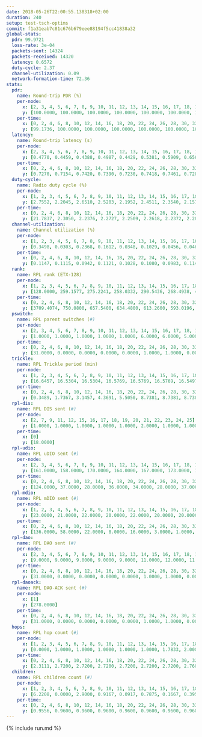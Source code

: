 ```yaml
---
date: 2018-05-26T22:00:55.138318+02:00
duration: 240
setup: test-tsch-optims
commit: f1a31eab7c81c676b679eee88194f5cc41838a32
global-stats:
  pdr: 99.9721
  loss-rate: 3e-04
  packets-sent: 14324
  packets-received: 14320
  latency: 0.6572
  duty-cycle: 2.37
  channel-utilization: 0.09
  network-formation-time: 72.36
stats:
  pdr:
    name: Round-trip PDR (%)
    per-node:
      x: [2, 3, 4, 5, 6, 7, 8, 9, 10, 11, 12, 13, 14, 15, 16, 17, 18, 19, 20, 21, 22, 23, 24, 25]
      y: [100.0000, 100.0000, 100.0000, 100.0000, 100.0000, 100.0000, 100.0000, 100.0000, 100.0000, 100.0000, 100.0000, 100.0000, 100.0000, 100.0000, 99.8355, 100.0000, 99.8294, 100.0000, 99.8279, 99.8487, 100.0000, 100.0000, 100.0000, 100.0000]
    per-time:
      x: [0, 2, 4, 6, 8, 10, 12, 14, 16, 18, 20, 22, 24, 26, 28, 30, 32, 34, 36, 38, 40, 42, 44, 46, 48, 50, 52, 54, 56, 58, 60, 62, 64, 66, 68, 70, 72, 74, 76, 78, 80, 82, 84, 86, 88, 90, 92, 94, 96, 98, 100, 102, 104, 106, 108, 110, 112, 114, 116, 118, 120, 122, 124, 126, 128, 130, 132, 134, 136, 138, 140, 142, 144, 146, 148, 150, 152, 154, 156, 158, 160, 162, 164, 166, 168, 170, 172, 174, 176, 178, 180, 182, 184, 186, 188, 190, 192, 194, 196, 198, 200, 202, 204, 206, 208, 210, 212, 214, 216, 218, 220, 222, 224, 226, 228, 230, 232, 234, 236, 238]
      y: [99.1736, 100.0000, 100.0000, 100.0000, 100.0000, 100.0000, 100.0000, 100.0000, 100.0000, 100.0000, 100.0000, 100.0000, 100.0000, 100.0000, 100.0000, 100.0000, 100.0000, 100.0000, 100.0000, 100.0000, 100.0000, 100.0000, 100.0000, 99.1597, 100.0000, 100.0000, 100.0000, 100.0000, 100.0000, 100.0000, 100.0000, 100.0000, 100.0000, 100.0000, 100.0000, 100.0000, 100.0000, 100.0000, 100.0000, 100.0000, 100.0000, 100.0000, 100.0000, 100.0000, 100.0000, 100.0000, 100.0000, 100.0000, 100.0000, 100.0000, 100.0000, 100.0000, 100.0000, 100.0000, 100.0000, 100.0000, 100.0000, 100.0000, 100.0000, 100.0000, 100.0000, 100.0000, 100.0000, 100.0000, 100.0000, 100.0000, 100.0000, 100.0000, 100.0000, 99.1667, 99.1667, 100.0000, 100.0000, 100.0000, 100.0000, 100.0000, 100.0000, 100.0000, 100.0000, 100.0000, 100.0000, 100.0000, 100.0000, 100.0000, 100.0000, 100.0000, 100.0000, 100.0000, 100.0000, 100.0000, 100.0000, 100.0000, 100.0000, 100.0000, 100.0000, 100.0000, 100.0000, 100.0000, 100.0000, 100.0000, 100.0000, 100.0000, 100.0000, 100.0000, 100.0000, 100.0000, 100.0000, 100.0000, 100.0000, 100.0000, 100.0000, 100.0000, 100.0000, 100.0000, 100.0000, 100.0000, 100.0000, 100.0000, 100.0000, 100.0000]
  latency:
    name: Round-trip latency (s)
    per-node:
      x: [2, 3, 4, 5, 6, 7, 8, 9, 10, 11, 12, 13, 14, 15, 16, 17, 18, 19, 20, 21, 22, 23, 24, 25]
      y: [0.4770, 0.4459, 0.4388, 0.4987, 0.4429, 0.5381, 0.5909, 0.6563, 0.5214, 0.6056, 0.6043, 0.5801, 0.6362, 0.7804, 0.7346, 0.7365, 0.6830, 0.7694, 0.8002, 0.8595, 0.8425, 0.8734, 0.8400, 0.8275]
    per-time:
      x: [0, 2, 4, 6, 8, 10, 12, 14, 16, 18, 20, 22, 24, 26, 28, 30, 32, 34, 36, 38, 40, 42, 44, 46, 48, 50, 52, 54, 56, 58, 60, 62, 64, 66, 68, 70, 72, 74, 76, 78, 80, 82, 84, 86, 88, 90, 92, 94, 96, 98, 100, 102, 104, 106, 108, 110, 112, 114, 116, 118, 120, 122, 124, 126, 128, 130, 132, 134, 136, 138, 140, 142, 144, 146, 148, 150, 152, 154, 156, 158, 160, 162, 164, 166, 168, 170, 172, 174, 176, 178, 180, 182, 184, 186, 188, 190, 192, 194, 196, 198, 200, 202, 204, 206, 208, 210, 212, 214, 216, 218, 220, 222, 224, 226, 228, 230, 232, 234, 236, 238]
      y: [0.7270, 0.7154, 0.7420, 0.7390, 0.7230, 0.7418, 0.7461, 0.7286, 0.7127, 0.7540, 0.7390, 0.7232, 0.7544, 0.7061, 0.7223, 0.7102, 0.7023, 0.6763, 0.6888, 0.7156, 0.7105, 0.7395, 0.6949, 0.6832, 0.6997, 0.7124, 0.6877, 0.7042, 0.6865, 0.6590, 0.6862, 0.6447, 0.6488, 0.6697, 0.6470, 0.6435, 0.6140, 0.6446, 0.6231, 0.6372, 0.6479, 0.6283, 0.6485, 0.6451, 0.6535, 0.6489, 0.6205, 0.6436, 0.6246, 0.6322, 0.6177, 0.6414, 0.6482, 0.6214, 0.6147, 0.6393, 0.6358, 0.6428, 0.6338, 0.6446, 0.6406, 0.6392, 0.6353, 0.6233, 0.6252, 0.6262, 0.6228, 0.6275, 0.6381, 0.6310, 0.6301, 0.6184, 0.6296, 0.6353, 0.6553, 0.6624, 0.6602, 0.6582, 0.6427, 0.6632, 0.6601, 0.6109, 0.6230, 0.6680, 0.6551, 0.6467, 0.6541, 0.6228, 0.6361, 0.6497, 0.6576, 0.6685, 0.6019, 0.6427, 0.6208, 0.6267, 0.6236, 0.6313, 0.6209, 0.6676, 0.6289, 0.6428, 0.6382, 0.6470, 0.6343, 0.6478, 0.6462, 0.6403, 0.6265, 0.6553, 0.6291, 0.6460, 0.6250, 0.6222, 0.6284, 0.6162, 0.6210, 0.6132, 0.6164, 0.6263]
  duty-cycle:
    name: Radio duty cycle (%)
    per-node:
      x: [1, 2, 3, 4, 5, 6, 7, 8, 9, 10, 11, 12, 13, 14, 15, 16, 17, 18, 19, 20, 21, 22, 23, 24, 25]
      y: [2.7552, 2.2045, 2.6510, 2.5203, 2.1952, 2.4511, 2.3540, 2.1571, 2.1101, 2.4118, 2.3350, 2.4806, 2.2609, 2.4401, 2.2634, 2.4126, 2.4451, 2.6525, 2.2978, 2.4385, 2.3745, 2.2767, 2.2564, 2.3767, 2.2500]
    per-time:
      x: [0, 2, 4, 6, 8, 10, 12, 14, 16, 18, 20, 22, 24, 26, 28, 30, 32, 34, 36, 38, 40, 42, 44, 46, 48, 50, 52, 54, 56, 58, 60, 62, 64, 66, 68, 70, 72, 74, 76, 78, 80, 82, 84, 86, 88, 90, 92, 94, 96, 98, 100, 102, 104, 106, 108, 110, 112, 114, 116, 118, 120, 122, 124, 126, 128, 130, 132, 134, 136, 138, 140, 142, 144, 146, 148, 150, 152, 154, 156, 158, 160, 162, 164, 166, 168, 170, 172, 174, 176, 178, 180, 182, 184, 186, 188, 190, 192, 194, 196, 198, 200, 202, 204, 206, 208, 210, 212, 214, 216, 218, 220, 222, 224, 226, 228, 230, 232, 234, 236, 238]
      y: [21.7837, 2.3050, 2.2376, 2.2727, 2.2509, 2.2618, 2.2372, 2.2846, 2.2286, 2.2354, 2.2776, 2.2302, 2.2371, 2.2621, 2.2660, 2.2605, 2.2202, 2.2314, 2.2050, 2.2357, 2.2170, 2.2564, 2.2483, 2.2416, 2.2245, 2.2421, 2.2455, 2.2325, 2.2386, 2.2397, 2.2122, 2.2140, 2.2005, 2.1842, 2.2023, 2.2205, 2.1912, 2.1976, 2.2002, 2.1777, 2.2151, 2.2028, 2.2109, 2.2109, 2.2031, 2.1987, 2.1834, 2.1721, 2.1985, 2.1966, 2.1791, 2.1770, 2.1933, 2.1930, 2.1808, 2.1952, 2.1888, 2.2053, 2.1929, 2.1882, 2.1942, 2.1933, 2.1864, 2.1843, 2.1945, 2.1870, 2.2009, 2.1907, 2.2147, 2.2063, 2.1970, 2.1950, 2.1872, 2.1861, 2.2174, 2.2103, 2.2149, 2.2125, 2.2057, 2.2261, 2.2216, 2.2135, 2.1747, 2.2051, 2.2037, 2.2003, 2.2194, 2.1905, 2.1899, 2.1947, 2.2047, 2.2081, 2.1986, 2.1988, 2.2065, 2.1971, 2.1874, 2.1894, 2.1995, 2.2261, 2.2076, 2.2075, 2.2007, 2.2300, 2.2140, 2.2305, 2.2067, 2.2177, 2.2126, 2.2166, 2.2186, 2.2068, 2.1930, 2.2141, 2.1939, 2.2027, 2.1914, 2.1859, 2.2090, 2.1905]
  channel-utilization:
    name: Channel utilization (%)
    per-node:
      x: [1, 2, 3, 4, 5, 6, 7, 8, 9, 10, 11, 12, 13, 14, 15, 16, 17, 18, 19, 20, 21, 22, 23, 24, 25]
      y: [0.3498, 0.0303, 0.2368, 0.1612, 0.0348, 0.1029, 0.0456, 0.0463, 0.0319, 0.1665, 0.0322, 0.1871, 0.0377, 0.0962, 0.0443, 0.1223, 0.0947, 0.1358, 0.0479, 0.0618, 0.0356, 0.0416, 0.0342, 0.0362, 0.0323]
    per-time:
      x: [0, 2, 4, 6, 8, 10, 12, 14, 16, 18, 20, 22, 24, 26, 28, 30, 32, 34, 36, 38, 40, 42, 44, 46, 48, 50, 52, 54, 56, 58, 60, 62, 64, 66, 68, 70, 72, 74, 76, 78, 80, 82, 84, 86, 88, 90, 92, 94, 96, 98, 100, 102, 104, 106, 108, 110, 112, 114, 116, 118, 120, 122, 124, 126, 128, 130, 132, 134, 136, 138, 140, 142, 144, 146, 148, 150, 152, 154, 156, 158, 160, 162, 164, 166, 168, 170, 172, 174, 176, 178, 180, 182, 184, 186, 188, 190, 192, 194, 196, 198, 200, 202, 204, 206, 208, 210, 212, 214, 216, 218, 220, 222, 224, 226, 228, 230, 232, 234, 236, 238]
      y: [0.1147, 0.1115, 0.0942, 0.1121, 0.1028, 0.1080, 0.0983, 0.1141, 0.0940, 0.0977, 0.1129, 0.0962, 0.1007, 0.1066, 0.1074, 0.1068, 0.0927, 0.0964, 0.0894, 0.0986, 0.0911, 0.1042, 0.0993, 0.1011, 0.0905, 0.0963, 0.0984, 0.0953, 0.0975, 0.0965, 0.0910, 0.0876, 0.0853, 0.0808, 0.0850, 0.0907, 0.0831, 0.0854, 0.0856, 0.0788, 0.0886, 0.0860, 0.0881, 0.0893, 0.0870, 0.0872, 0.0824, 0.0782, 0.0887, 0.0863, 0.0804, 0.0788, 0.0865, 0.0860, 0.0827, 0.0860, 0.0848, 0.0899, 0.0859, 0.0831, 0.0856, 0.0863, 0.0827, 0.0827, 0.0864, 0.0813, 0.0846, 0.0813, 0.0892, 0.0884, 0.0870, 0.0858, 0.0802, 0.0821, 0.0902, 0.0872, 0.0892, 0.0883, 0.0863, 0.0925, 0.0942, 0.0922, 0.0788, 0.0876, 0.0878, 0.0851, 0.0925, 0.0853, 0.0839, 0.0852, 0.0901, 0.0908, 0.0861, 0.0864, 0.0889, 0.0870, 0.0812, 0.0835, 0.0872, 0.0937, 0.0881, 0.0876, 0.0854, 0.0929, 0.0894, 0.0925, 0.0869, 0.0893, 0.0889, 0.0890, 0.0897, 0.0846, 0.0813, 0.0877, 0.0832, 0.0850, 0.0822, 0.0802, 0.0856, 0.0821]
  rank:
    name: RPL rank (ETX-128)
    per-node:
      x: [1, 2, 3, 4, 5, 6, 7, 8, 9, 10, 11, 12, 13, 14, 15, 16, 17, 18, 19, 20, 21, 22, 23, 24, 25]
      y: [128.0000, 259.1577, 275.2241, 258.0332, 290.5436, 268.4938, 425.1220, 424.7642, 519.3796, 356.9710, 541.5680, 423.0782, 426.1399, 547.4590, 710.4462, 648.6411, 577.3704, 927.6163, 759.3240, 827.2339, 1116.6378, 886.4427, 1160.0720, 919.2892, 966.6560]
    per-time:
      x: [0, 2, 4, 6, 8, 10, 12, 14, 16, 18, 20, 22, 24, 26, 28, 30, 32, 34, 36, 38, 40, 42, 44, 46, 48, 50, 52, 54, 56, 58, 60, 62, 64, 66, 68, 70, 72, 74, 76, 78, 80, 82, 84, 86, 88, 90, 92, 94, 96, 98, 100, 102, 104, 106, 108, 110, 112, 114, 116, 118, 120, 122, 124, 126, 128, 130, 132, 134, 136, 138, 140, 142, 144, 146, 148, 150, 152, 154, 156, 158, 160, 162, 164, 166, 168, 170, 172, 174, 176, 178, 180, 182, 184, 186, 188, 190, 192, 194, 196, 198, 200, 202, 204, 206, 208, 210, 212, 214, 216, 218, 220, 222, 224, 226, 228, 230, 232, 234, 236, 238]
      y: [3709.4074, 750.0800, 657.5400, 634.4800, 613.2600, 593.0196, 599.4902, 601.8200, 579.6600, 568.9804, 563.4800, 559.4400, 571.8431, 604.9412, 615.1000, 617.4000, 614.5200, 604.4423, 600.3137, 599.7647, 583.3800, 597.4118, 601.4510, 604.2308, 582.1200, 565.3333, 560.7255, 549.7800, 566.8039, 572.2453, 573.0385, 592.3800, 611.8824, 602.0000, 606.6200, 582.2075, 542.3208, 524.4615, 515.1000, 528.3000, 547.3654, 548.7451, 538.0769, 552.1200, 545.3000, 547.9231, 545.0784, 539.0385, 521.6154, 525.2745, 513.0980, 509.7600, 511.2600, 504.7200, 509.3208, 513.9020, 532.8679, 577.6863, 572.7600, 561.6400, 566.3800, 561.8462, 559.2593, 545.7600, 555.8704, 554.2941, 562.3200, 568.0200, 579.1346, 573.6538, 553.5294, 544.8235, 539.5400, 533.8113, 511.8627, 510.7800, 474.9800, 497.9600, 506.1200, 519.2353, 515.4200, 516.3148, 524.4231, 517.8627, 518.8235, 524.1600, 518.3077, 513.1569, 505.1200, 503.1373, 496.4118, 496.4400, 498.4200, 498.4314, 523.1200, 544.7451, 532.2800, 547.1000, 561.3846, 556.4808, 541.4808, 530.6078, 539.0962, 537.8491, 540.0769, 530.0588, 520.2200, 516.0196, 529.2830, 504.7451, 511.8400, 523.3600, 516.3200, 503.3800, 501.1000, 498.6792, 482.3800, 479.2000, 488.9020, 488.0000]
  pswitch:
    name: RPL parent switches (#)
    per-node:
      x: [2, 3, 4, 5, 6, 7, 8, 9, 10, 11, 12, 13, 14, 15, 16, 17, 18, 19, 20, 21, 22, 23, 24, 25]
      y: [1.0000, 1.0000, 1.0000, 1.0000, 1.0000, 6.0000, 6.0000, 5.0000, 1.0000, 10.0000, 3.0000, 3.0000, 4.0000, 11.0000, 8.0000, 3.0000, 5.0000, 10.0000, 8.0000, 14.0000, 13.0000, 10.0000, 9.0000, 10.0000]
    per-time:
      x: [0, 2, 4, 6, 8, 10, 12, 14, 16, 18, 20, 22, 24, 26, 28, 30, 32, 34, 36, 38, 40, 42, 44, 46, 48, 50, 52, 54, 56, 58, 60, 62, 64, 66, 68, 70, 72, 74, 76, 78, 80, 82, 84, 86, 88, 90, 92, 94, 96, 98, 100, 102, 104, 106, 108, 110, 112, 114, 116, 118, 120, 122, 124, 126, 128, 130, 132, 134, 136, 138, 140, 142, 144, 146, 148, 150, 152, 154, 156, 158, 160, 162, 164, 166, 168, 170, 172, 174, 176, 178, 180, 182, 184, 186, 188, 190, 192, 194, 196, 198, 200, 202, 204, 206, 208, 210, 212, 214, 216, 218, 220, 222, 224, 226, 228, 230, 232, 234, 236]
      y: [31.0000, 0.0000, 0.0000, 0.0000, 0.0000, 1.0000, 1.0000, 0.0000, 0.0000, 1.0000, 0.0000, 0.0000, 1.0000, 1.0000, 0.0000, 0.0000, 0.0000, 2.0000, 1.0000, 1.0000, 0.0000, 1.0000, 1.0000, 2.0000, 0.0000, 1.0000, 1.0000, 0.0000, 1.0000, 3.0000, 2.0000, 0.0000, 1.0000, 0.0000, 0.0000, 3.0000, 3.0000, 2.0000, 0.0000, 0.0000, 2.0000, 1.0000, 2.0000, 0.0000, 0.0000, 2.0000, 1.0000, 2.0000, 2.0000, 1.0000, 1.0000, 0.0000, 0.0000, 0.0000, 3.0000, 1.0000, 3.0000, 1.0000, 0.0000, 0.0000, 0.0000, 2.0000, 4.0000, 0.0000, 4.0000, 1.0000, 0.0000, 0.0000, 2.0000, 2.0000, 1.0000, 1.0000, 0.0000, 3.0000, 1.0000, 0.0000, 0.0000, 0.0000, 0.0000, 1.0000, 0.0000, 4.0000, 2.0000, 1.0000, 1.0000, 0.0000, 2.0000, 1.0000, 0.0000, 1.0000, 1.0000, 0.0000, 0.0000, 1.0000, 0.0000, 1.0000, 0.0000, 0.0000, 2.0000, 2.0000, 2.0000, 1.0000, 2.0000, 3.0000, 2.0000, 1.0000, 0.0000, 1.0000, 3.0000, 1.0000, 0.0000, 0.0000, 0.0000, 0.0000, 0.0000, 3.0000, 0.0000, 0.0000, 1.0000]
  trickle:
    name: RPL Trickle period (min)
    per-node:
      x: [1, 2, 3, 4, 5, 6, 7, 8, 9, 10, 11, 12, 13, 14, 15, 16, 17, 18, 19, 20, 21, 22, 23, 24, 25]
      y: [16.6457, 16.5304, 16.5304, 16.5769, 16.5769, 16.5769, 16.5497, 16.4878, 16.5459, 16.5395, 16.5645, 16.4686, 16.5472, 16.4707, 16.4640, 16.4960, 16.4764, 16.4748, 16.4220, 16.4839, 16.5103, 16.3986, 16.4198, 14.7782, 16.3848]
    per-time:
      x: [0, 2, 4, 6, 8, 10, 12, 14, 16, 18, 20, 22, 24, 26, 28, 30, 32, 34, 36, 38, 40, 42, 44, 46, 48, 50, 52, 54, 56, 58, 60, 62, 64, 66, 68, 70, 72, 74, 76, 78, 80, 82, 84, 86, 88, 90, 92, 94, 96, 98, 100, 102, 104, 106, 108, 110, 112, 114, 116, 118, 120, 122, 124, 126, 128, 130, 132, 134, 136, 138, 140, 142, 144, 146, 148, 150, 152, 154, 156, 158, 160, 162, 164, 166, 168, 170, 172, 174, 176, 178, 180, 182, 184, 186, 188, 190, 192, 194, 196, 198, 200, 202, 204, 206, 208, 210, 212, 214, 216, 218, 220, 222, 224, 226, 228, 230, 232, 234, 236, 238]
      y: [0.3489, 1.7367, 3.1457, 4.3691, 5.5050, 8.7381, 8.7381, 8.7381, 9.4372, 15.2489, 17.4763, 17.4763, 17.4763, 17.4763, 17.4763, 17.4763, 17.4763, 17.4763, 17.4763, 17.4763, 17.4763, 17.4763, 17.4763, 17.4763, 17.4763, 17.4763, 17.4763, 17.4763, 17.4763, 16.8477, 16.8881, 16.9520, 16.9623, 17.0394, 17.1267, 17.1465, 17.1465, 17.3082, 17.4763, 17.4763, 17.4763, 17.4763, 17.4763, 17.4763, 17.4763, 17.4763, 17.4763, 17.4763, 17.4763, 17.4763, 17.4763, 17.4763, 17.4763, 17.4763, 17.4763, 17.4763, 17.4763, 17.4763, 17.4763, 17.4763, 17.4763, 17.4763, 17.4763, 17.4763, 17.1577, 16.8552, 16.9083, 16.9520, 16.9721, 17.1402, 17.1336, 17.1336, 17.1267, 17.3114, 17.4763, 17.4763, 17.4763, 17.4763, 17.4763, 17.4763, 17.4763, 17.4763, 17.4763, 17.4763, 17.4763, 17.4763, 17.4763, 17.4763, 17.4763, 17.4763, 17.4763, 17.4763, 17.4763, 17.4763, 17.4763, 17.4763, 17.4763, 17.4763, 17.4763, 17.4763, 17.4763, 17.4763, 17.4763, 17.4763, 17.4763, 17.4763, 17.4763, 17.4763, 17.4763, 17.4763, 17.4763, 17.4763, 17.4763, 17.4763, 17.4763, 17.4763, 17.4763, 17.4763, 17.4763, 17.4763]
  rpl-dis:
    name: RPL DIS sent (#)
    per-node:
      x: [2, 7, 9, 11, 12, 15, 16, 17, 18, 19, 20, 21, 22, 23, 24, 25]
      y: [1.0000, 1.0000, 1.0000, 1.0000, 1.0000, 2.0000, 1.0000, 1.0000, 1.0000, 1.0000, 1.0000, 1.0000, 1.0000, 1.0000, 1.0000, 2.0000]
    per-time:
      x: [0]
      y: [18.0000]
  rpl-udio:
    name: RPL uDIO sent (#)
    per-node:
      x: [2, 3, 4, 5, 6, 7, 8, 9, 10, 11, 12, 13, 14, 15, 16, 17, 18, 19, 20, 21, 22, 23, 24, 25]
      y: [161.0000, 158.0000, 170.0000, 164.0000, 167.0000, 173.0000, 161.0000, 160.0000, 151.0000, 174.0000, 161.0000, 168.0000, 164.0000, 174.0000, 165.0000, 161.0000, 167.0000, 161.0000, 170.0000, 166.0000, 173.0000, 172.0000, 172.0000, 165.0000]
    per-time:
      x: [0, 2, 4, 6, 8, 10, 12, 14, 16, 18, 20, 22, 24, 26, 28, 30, 32, 34, 36, 38, 40, 42, 44, 46, 48, 50, 52, 54, 56, 58, 60, 62, 64, 66, 68, 70, 72, 74, 76, 78, 80, 82, 84, 86, 88, 90, 92, 94, 96, 98, 100, 102, 104, 106, 108, 110, 112, 114, 116, 118, 120, 122, 124, 126, 128, 130, 132, 134, 136, 138, 140, 142, 144, 146, 148, 150, 152, 154, 156, 158, 160, 162, 164, 166, 168, 170, 172, 174, 176, 178, 180, 182, 184, 186, 188, 190, 192, 194, 196, 198, 200, 202, 204, 206, 208, 210, 212, 214, 216, 218, 220, 222, 224, 226, 228, 230, 232, 234, 236, 238, 240]
      y: [124.0000, 37.0000, 28.0000, 36.0000, 34.0000, 28.0000, 37.0000, 33.0000, 32.0000, 32.0000, 32.0000, 32.0000, 29.0000, 41.0000, 31.0000, 30.0000, 35.0000, 28.0000, 30.0000, 32.0000, 29.0000, 34.0000, 31.0000, 35.0000, 37.0000, 31.0000, 33.0000, 29.0000, 34.0000, 30.0000, 39.0000, 35.0000, 31.0000, 32.0000, 27.0000, 33.0000, 26.0000, 37.0000, 34.0000, 31.0000, 32.0000, 33.0000, 33.0000, 29.0000, 28.0000, 36.0000, 33.0000, 33.0000, 29.0000, 33.0000, 31.0000, 32.0000, 34.0000, 32.0000, 32.0000, 36.0000, 38.0000, 38.0000, 33.0000, 27.0000, 34.0000, 30.0000, 35.0000, 33.0000, 34.0000, 35.0000, 35.0000, 28.0000, 40.0000, 32.0000, 35.0000, 30.0000, 27.0000, 33.0000, 25.0000, 36.0000, 33.0000, 33.0000, 35.0000, 38.0000, 31.0000, 28.0000, 35.0000, 31.0000, 33.0000, 32.0000, 35.0000, 25.0000, 26.0000, 34.0000, 34.0000, 32.0000, 32.0000, 32.0000, 39.0000, 30.0000, 29.0000, 34.0000, 32.0000, 39.0000, 33.0000, 31.0000, 34.0000, 29.0000, 29.0000, 30.0000, 32.0000, 34.0000, 31.0000, 33.0000, 32.0000, 28.0000, 30.0000, 35.0000, 33.0000, 33.0000, 32.0000, 37.0000, 29.0000, 28.0000, 0.0000]
  rpl-mdio:
    name: RPL mDIO sent (#)
    per-node:
      x: [1, 2, 3, 4, 5, 6, 7, 8, 9, 10, 11, 12, 13, 14, 15, 16, 17, 18, 19, 20, 21, 22, 23, 24, 25]
      y: [23.0000, 21.0000, 22.0000, 20.0000, 22.0000, 20.0000, 20.0000, 22.0000, 20.0000, 22.0000, 21.0000, 23.0000, 21.0000, 26.0000, 24.0000, 25.0000, 26.0000, 23.0000, 25.0000, 25.0000, 24.0000, 25.0000, 25.0000, 38.0000, 26.0000]
    per-time:
      x: [0, 2, 4, 6, 8, 10, 12, 14, 16, 18, 20, 22, 24, 26, 28, 30, 32, 34, 36, 38, 40, 42, 44, 46, 48, 50, 52, 54, 56, 58, 60, 62, 64, 66, 68, 70, 72, 74, 76, 78, 80, 82, 84, 86, 88, 90, 92, 94, 96, 98, 100, 102, 104, 106, 108, 110, 112, 114, 116, 118, 120, 122, 124, 126, 128, 130, 132, 134, 136, 138, 140, 142, 144, 146, 148, 150, 152, 154, 156, 158, 160, 162, 164, 166, 168, 170, 172, 174, 176, 178, 180, 182, 184, 186, 188, 190, 192, 194, 196, 198, 200, 202, 204, 206, 208, 210, 212, 214, 216, 218, 220, 222, 224, 226, 228, 230, 232, 234, 236, 238]
      y: [136.0000, 58.0000, 22.0000, 8.0000, 16.0000, 3.0000, 1.0000, 10.0000, 12.0000, 2.0000, 0.0000, 0.0000, 0.0000, 3.0000, 7.0000, 5.0000, 4.0000, 5.0000, 1.0000, 0.0000, 0.0000, 0.0000, 6.0000, 2.0000, 7.0000, 9.0000, 1.0000, 0.0000, 0.0000, 5.0000, 1.0000, 8.0000, 7.0000, 2.0000, 5.0000, 3.0000, 0.0000, 1.0000, 0.0000, 1.0000, 6.0000, 3.0000, 9.0000, 5.0000, 1.0000, 0.0000, 0.0000, 0.0000, 4.0000, 6.0000, 4.0000, 6.0000, 5.0000, 0.0000, 0.0000, 0.0000, 0.0000, 2.0000, 4.0000, 5.0000, 9.0000, 4.0000, 0.0000, 1.0000, 3.0000, 2.0000, 8.0000, 6.0000, 7.0000, 5.0000, 0.0000, 0.0000, 0.0000, 1.0000, 0.0000, 5.0000, 7.0000, 4.0000, 6.0000, 2.0000, 0.0000, 1.0000, 0.0000, 3.0000, 6.0000, 6.0000, 7.0000, 2.0000, 0.0000, 1.0000, 0.0000, 0.0000, 5.0000, 8.0000, 6.0000, 2.0000, 3.0000, 0.0000, 1.0000, 0.0000, 0.0000, 4.0000, 2.0000, 11.0000, 5.0000, 3.0000, 0.0000, 0.0000, 0.0000, 1.0000, 9.0000, 5.0000, 5.0000, 4.0000, 1.0000, 0.0000, 0.0000, 0.0000, 3.0000, 4.0000]
  rpl-dao:
    name: RPL DAO sent (#)
    per-node:
      x: [2, 3, 4, 5, 6, 7, 8, 9, 10, 11, 12, 13, 14, 15, 16, 17, 18, 19, 20, 21, 22, 23, 24, 25]
      y: [9.0000, 9.0000, 9.0000, 9.0000, 9.0000, 11.0000, 12.0000, 11.0000, 9.0000, 12.0000, 11.0000, 10.0000, 10.0000, 15.0000, 12.0000, 10.0000, 12.0000, 15.0000, 12.0000, 15.0000, 15.0000, 14.0000, 14.0000, 13.0000]
    per-time:
      x: [0, 2, 4, 6, 8, 10, 12, 14, 16, 18, 20, 22, 24, 26, 28, 30, 32, 34, 36, 38, 40, 42, 44, 46, 48, 50, 52, 54, 56, 58, 60, 62, 64, 66, 68, 70, 72, 74, 76, 78, 80, 82, 84, 86, 88, 90, 92, 94, 96, 98, 100, 102, 104, 106, 108, 110, 112, 114, 116, 118, 120, 122, 124, 126, 128, 130, 132, 134, 136, 138, 140, 142, 144, 146, 148, 150, 152, 154, 156, 158, 160, 162, 164, 166, 168, 170, 172, 174, 176, 178, 180, 182, 184, 186, 188, 190, 192, 194, 196, 198, 200, 202, 204, 206, 208, 210, 212, 214, 216, 218, 220, 222, 224, 226, 228, 230, 232, 234, 236]
      y: [31.0000, 0.0000, 0.0000, 0.0000, 0.0000, 1.0000, 1.0000, 0.0000, 0.0000, 1.0000, 0.0000, 0.0000, 1.0000, 1.0000, 19.0000, 1.0000, 0.0000, 2.0000, 1.0000, 1.0000, 0.0000, 1.0000, 1.0000, 3.0000, 0.0000, 1.0000, 1.0000, 0.0000, 14.0000, 4.0000, 2.0000, 1.0000, 1.0000, 1.0000, 0.0000, 4.0000, 2.0000, 3.0000, 0.0000, 0.0000, 3.0000, 2.0000, 6.0000, 7.0000, 0.0000, 2.0000, 1.0000, 2.0000, 2.0000, 2.0000, 2.0000, 1.0000, 0.0000, 0.0000, 4.0000, 2.0000, 5.0000, 9.0000, 0.0000, 1.0000, 1.0000, 2.0000, 3.0000, 0.0000, 5.0000, 2.0000, 0.0000, 0.0000, 3.0000, 2.0000, 3.0000, 9.0000, 0.0000, 4.0000, 2.0000, 0.0000, 0.0000, 0.0000, 0.0000, 5.0000, 0.0000, 4.0000, 2.0000, 3.0000, 2.0000, 3.0000, 7.0000, 1.0000, 3.0000, 2.0000, 0.0000, 0.0000, 0.0000, 3.0000, 1.0000, 3.0000, 0.0000, 2.0000, 2.0000, 6.0000, 7.0000, 1.0000, 5.0000, 3.0000, 2.0000, 1.0000, 0.0000, 2.0000, 4.0000, 2.0000, 0.0000, 0.0000, 0.0000, 2.0000, 6.0000, 5.0000, 1.0000, 1.0000, 1.0000]
  rpl-daoack:
    name: RPL DAO-ACK sent (#)
    per-node:
      x: [1]
      y: [278.0000]
    per-time:
      x: [0, 2, 4, 6, 8, 10, 12, 14, 16, 18, 20, 22, 24, 26, 28, 30, 32, 34, 36, 38, 40, 42, 44, 46, 48, 50, 52, 54, 56, 58, 60, 62, 64, 66, 68, 70, 72, 74, 76, 78, 80, 82, 84, 86, 88, 90, 92, 94, 96, 98, 100, 102, 104, 106, 108, 110, 112, 114, 116, 118, 120, 122, 124, 126, 128, 130, 132, 134, 136, 138, 140, 142, 144, 146, 148, 150, 152, 154, 156, 158, 160, 162, 164, 166, 168, 170, 172, 174, 176, 178, 180, 182, 184, 186, 188, 190, 192, 194, 196, 198, 200, 202, 204, 206, 208, 210, 212, 214, 216, 218, 220, 222, 224, 226, 228, 230, 232, 234, 236]
      y: [31.0000, 0.0000, 0.0000, 0.0000, 0.0000, 1.0000, 1.0000, 0.0000, 0.0000, 1.0000, 0.0000, 0.0000, 1.0000, 1.0000, 19.0000, 1.0000, 0.0000, 2.0000, 1.0000, 1.0000, 0.0000, 1.0000, 1.0000, 3.0000, 0.0000, 1.0000, 1.0000, 0.0000, 14.0000, 4.0000, 2.0000, 1.0000, 1.0000, 1.0000, 0.0000, 4.0000, 2.0000, 3.0000, 0.0000, 0.0000, 3.0000, 2.0000, 6.0000, 7.0000, 0.0000, 2.0000, 1.0000, 2.0000, 2.0000, 2.0000, 2.0000, 1.0000, 0.0000, 0.0000, 4.0000, 2.0000, 5.0000, 9.0000, 0.0000, 1.0000, 1.0000, 2.0000, 3.0000, 0.0000, 5.0000, 2.0000, 0.0000, 0.0000, 3.0000, 2.0000, 3.0000, 8.0000, 1.0000, 4.0000, 2.0000, 0.0000, 0.0000, 0.0000, 0.0000, 5.0000, 0.0000, 4.0000, 2.0000, 3.0000, 2.0000, 3.0000, 7.0000, 1.0000, 3.0000, 1.0000, 1.0000, 0.0000, 0.0000, 3.0000, 1.0000, 3.0000, 0.0000, 2.0000, 2.0000, 6.0000, 7.0000, 1.0000, 5.0000, 3.0000, 2.0000, 1.0000, 0.0000, 2.0000, 4.0000, 2.0000, 0.0000, 0.0000, 0.0000, 2.0000, 6.0000, 5.0000, 1.0000, 1.0000, 1.0000]
  hops:
    name: RPL hop count (#)
    per-node:
      x: [1, 2, 3, 4, 5, 6, 7, 8, 9, 10, 11, 12, 13, 14, 15, 16, 17, 18, 19, 20, 21, 22, 23, 24, 25]
      y: [0.0000, 1.0000, 1.0000, 1.0000, 1.0000, 1.0000, 1.7833, 2.0000, 2.0708, 1.0000, 2.2333, 1.9958, 2.0000, 2.3167, 3.2750, 2.6875, 2.8750, 2.8410, 3.5292, 3.5083, 3.9665, 3.9333, 4.0711, 3.8536, 4.0795]
    per-time:
      x: [0, 2, 4, 6, 8, 10, 12, 14, 16, 18, 20, 22, 24, 26, 28, 30, 32, 34, 36, 38, 40, 42, 44, 46, 48, 50, 52, 54, 56, 58, 60, 62, 64, 66, 68, 70, 72, 74, 76, 78, 80, 82, 84, 86, 88, 90, 92, 94, 96, 98, 100, 102, 104, 106, 108, 110, 112, 114, 116, 118, 120, 122, 124, 126, 128, 130, 132, 134, 136, 138, 140, 142, 144, 146, 148, 150, 152, 154, 156, 158, 160, 162, 164, 166, 168, 170, 172, 174, 176, 178, 180, 182, 184, 186, 188, 190, 192, 194, 196, 198, 200, 202, 204, 206, 208, 210, 212, 214, 216, 218, 220, 222, 224, 226, 228, 230, 232, 234, 236, 238]
      y: [2.3111, 2.7200, 2.7200, 2.7200, 2.7200, 2.7200, 2.7200, 2.7600, 2.7600, 2.7200, 2.7200, 2.7200, 2.7200, 2.7000, 2.6800, 2.6800, 2.6800, 2.6400, 2.6400, 2.6400, 2.6400, 2.6400, 2.5200, 2.5000, 2.6000, 2.5800, 2.5400, 2.5200, 2.5400, 2.4400, 2.3400, 2.3200, 2.3400, 2.3600, 2.3600, 2.3200, 2.2600, 2.2400, 2.1600, 2.1600, 2.2000, 2.2400, 2.1800, 2.1200, 2.1200, 2.1200, 2.0600, 2.0600, 2.1600, 2.2000, 2.2200, 2.2000, 2.2000, 2.2000, 2.1800, 2.1600, 2.1600, 2.0800, 2.0800, 2.0800, 2.0800, 2.1000, 2.1000, 2.1200, 2.0800, 2.1600, 2.1600, 2.1600, 2.2000, 2.1800, 2.1600, 2.2000, 2.2000, 2.2400, 2.2800, 2.2800, 2.2800, 2.2800, 2.2800, 2.3800, 2.4800, 2.4000, 2.4000, 2.4200, 2.4000, 2.4000, 2.3000, 2.2800, 2.3200, 2.3200, 2.3200, 2.3200, 2.3200, 2.2800, 2.2400, 2.2400, 2.2400, 2.2400, 2.2400, 2.2800, 2.3000, 2.2800, 2.3000, 2.4600, 2.5000, 2.5200, 2.5200, 2.5200, 2.5000, 2.4800, 2.4400, 2.4400, 2.4400, 2.4400, 2.4400, 2.3200, 2.2000, 2.2000, 2.2000, 2.2000]
  children:
    name: RPL children count (#)
    per-node:
      x: [1, 2, 3, 4, 5, 6, 7, 8, 9, 10, 11, 12, 13, 14, 15, 16, 17, 18, 19, 20, 21, 22, 23, 24, 25]
      y: [6.2208, 0.0000, 2.9000, 0.9167, 0.0917, 0.7875, 0.1667, 0.3958, 0.0000, 2.3333, 0.0000, 1.4917, 0.0375, 1.2625, 0.2708, 1.6875, 1.0958, 2.5481, 0.4500, 0.8292, 0.0544, 0.2375, 0.0628, 0.1506, 0.0000]
    per-time:
      x: [0, 2, 4, 6, 8, 10, 12, 14, 16, 18, 20, 22, 24, 26, 28, 30, 32, 34, 36, 38, 40, 42, 44, 46, 48, 50, 52, 54, 56, 58, 60, 62, 64, 66, 68, 70, 72, 74, 76, 78, 80, 82, 84, 86, 88, 90, 92, 94, 96, 98, 100, 102, 104, 106, 108, 110, 112, 114, 116, 118, 120, 122, 124, 126, 128, 130, 132, 134, 136, 138, 140, 142, 144, 146, 148, 150, 152, 154, 156, 158, 160, 162, 164, 166, 168, 170, 172, 174, 176, 178, 180, 182, 184, 186, 188, 190, 192, 194, 196, 198, 200, 202, 204, 206, 208, 210, 212, 214, 216, 218, 220, 222, 224, 226, 228, 230, 232, 234, 236, 238]
      y: [0.9556, 0.9600, 0.9600, 0.9600, 0.9600, 0.9600, 0.9600, 0.9600, 0.9600, 0.9600, 0.9600, 0.9600, 0.9600, 0.9600, 0.9600, 0.9600, 0.9600, 0.9600, 0.9600, 0.9600, 0.9600, 0.9600, 0.9600, 0.9600, 0.9600, 0.9600, 0.9600, 0.9600, 0.9600, 0.9600, 0.9600, 0.9600, 0.9600, 0.9600, 0.9600, 0.9600, 0.9600, 0.9600, 0.9600, 0.9600, 0.9600, 0.9600, 0.9600, 0.9600, 0.9600, 0.9600, 0.9600, 0.9600, 0.9600, 0.9600, 0.9600, 0.9600, 0.9600, 0.9600, 0.9600, 0.9600, 0.9600, 0.9600, 0.9600, 0.9600, 0.9600, 0.9600, 0.9600, 0.9600, 0.9600, 0.9600, 0.9600, 0.9600, 0.9600, 0.9600, 0.9600, 0.9600, 0.9600, 0.9600, 0.9600, 0.9600, 0.9600, 0.9600, 0.9600, 0.9600, 0.9600, 0.9600, 0.9600, 0.9600, 0.9600, 0.9600, 0.9600, 0.9600, 0.9600, 0.9600, 0.9600, 0.9600, 0.9600, 0.9600, 0.9600, 0.9600, 0.9600, 0.9600, 0.9600, 0.9600, 0.9600, 0.9600, 0.9600, 0.9600, 0.9600, 0.9600, 0.9600, 0.9600, 0.9600, 0.9600, 0.9600, 0.9600, 0.9600, 0.9600, 0.9600, 0.9600, 0.9600, 0.9600, 0.9600, 0.9600]
---
```


{% include run.md %}

